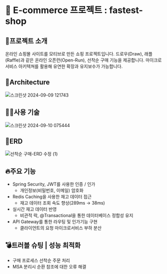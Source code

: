 # 🛒 E-commerce 프로젝트 : fastest-shop
## 📌프로젝트 소개 
온라인 쇼핑몰 사이트를 모티브로 만든 쇼핑 프로젝트입니다. 드로우(Draw), 래플(Raffle)과 같은 온라인 오픈런(Open-Run), 선착순 구매 기능을 제공합니다.  마이크로서비스 아키텍쳐를 활용해 유연한 확장과 유지보수가 가능합니다.
## 🚧Architecture
![스크린샷 2024-09-09 121743](https://github.com/user-attachments/assets/f71f320a-fb99-4ea8-a828-65f56c4be67f)
## 🧑‍💻사용 기술
![스크린샷 2024-09-10 075444](https://github.com/user-attachments/assets/4d01436c-8ef6-4c05-a955-d2a50b0df7e1)
## 📁ERD
![선착순 구매-ERD 수정 (1)](https://github.com/user-attachments/assets/2148d763-5aef-4e52-8ac9-5c53d4ed2110)
## 🔥주요 기능
- Spring Security, JWT를 사용한 인증 / 인가
  + 개인정보(비밀번호, 이메일) 암호화
- Redis Caching을 사용한 재고 데이터 접근
  + 재고 데이터 조회 속도 향상(289ms → 38ms)
- 실시간 재고 데이터 반영
  + 비관적 락, @Transactional을 통한 데이터베이스 정합성 유지
- API Gateway를 통한 라우팅 및 인가기능 구현
  + 클라이언트의 요청 마이크로서비스 부하 분산 
## 💣트러블 슈팅 | 성능 최적화
- 구매 프로세스 선착순 주문 처리
- MSA 분리시 순환 참조에 대한 오류 해결

